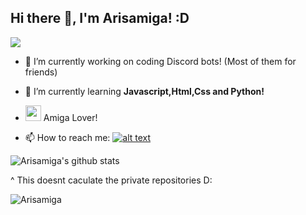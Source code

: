 ## Hi there 👋, I'm Arisamiga! :D

<img src="https://i.imgur.com/usxXcd9.gif">

[1.2]: http://i.imgur.com/wWzX9uB.png (Twitter)

[1]: https://twitter.com/arisamiga_

- 🔭 I’m currently working on coding Discord bots! (Most of them for friends)

- 🌱 I’m currently learning **Javascript,Html,Css and Python!**

-  <img src="https://i.imgur.com/9NhAizF.gif" width="25" height="25"> Amiga Lover!

- 📫 How to reach me: [![alt text][1.2]][1]

![Arisamiga's github stats](https://github-readme-stats.vercel.app/api?username=Arisamiga)

^ This doesnt caculate the private repositories D:

![Arisamiga](https://github-readme-stats.vercel.app/api/top-langs?username=Arisamiga&show_icons=true&layout=compact)
